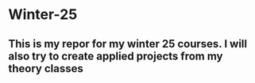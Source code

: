 # Winter-25

## This is my repor for my winter 25 courses. I will also try to create applied projects from my theory classes
